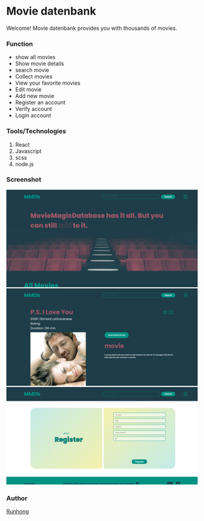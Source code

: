 # Movie datenbank

Welcome! Movie datenbank provides you with thousands of movies.

### Function

- show all movies
- Show movie details
- search movie
- Collect movies
- View your favorite movies
- Edit movie
- Add new movie
- Register an account
- Verify account
- Login account

### Tools/Technologies

1. React
2. Javascript
3. scss
4. node.js

### Screenshot

![all movies](./frontend/src/images/moviedb.png)
![movie details](./frontend/src/images/moviedb1.png)
![register account](./frontend/src/images/moviedb2.png)

### Author

[Runhong](https://github.com/huangrunhong)
